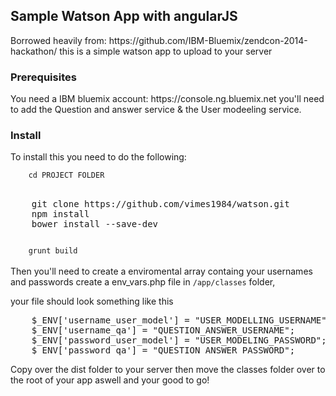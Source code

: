 <h2>Sample Watson App with angularJS</h2>
Borrowed heavily from: 
	https://github.com/IBM-Bluemix/zendcon-2014-hackathon/ 
this is a simple watson app to upload to your server 
<h3>Prerequisites</h3>
You need a IBM bluemix account: 
https://console.ng.bluemix.net
you'll need to add the Question and answer service & the User modeeling service.
<h3>Install</h3>
To install this you need to do the following: 
<br>
<code>
	cd PROJECT FOLDER
</code>
<br>
<pre>
	git clone https://github.com/vimes1984/watson.git
	npm install
	bower install --save-dev
</pre>
<code>
	grunt build
</code>
<br>
Then you'll need to create a enviromental array containg your usernames and passwords create a env_vars.php file in <code>/app/classes</code> folder, 
<p>your file should look something like this 
<br>
<pre>
	$_ENV['username_user_model'] = "USER_MODELLING_USERNAME";
	$_ENV['username_qa'] = "QUESTION_ANSWER_USERNAME";
	$_ENV['password_user_model'] = "USER_MODELING_PASSWORD";
	$_ENV['password_qa'] = "QUESTION_ANSWER_PASSWORD";
</pre>
Copy over the dist folder to your server  then move the classes folder over to the root of your app aswell and your good to go!